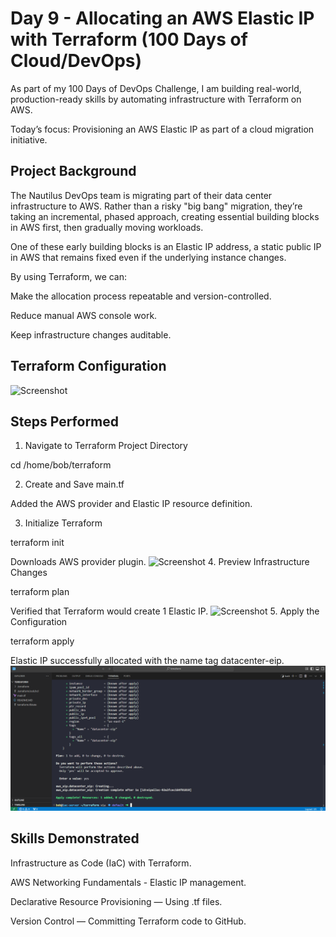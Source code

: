 # Day 9 - Allocating an AWS Elastic IP with Terraform (100 Days of Cloud/DevOps)

As part of my 100 Days of DevOps Challenge, I am building real-world, production-ready skills by automating infrastructure with Terraform on AWS.

Today’s focus: Provisioning an AWS Elastic IP as part of a cloud migration initiative.

## Project Background
The Nautilus DevOps team is migrating part of their data center infrastructure to AWS.
Rather than a risky "big bang" migration, they’re taking an incremental, phased approach, creating essential building blocks in AWS first, then gradually moving workloads.

One of these early building blocks is an Elastic IP address, a static public IP in AWS that remains fixed even if the underlying instance changes.

By using Terraform, we can:

Make the allocation process repeatable and version-controlled.

Reduce manual AWS console work.

Keep infrastructure changes auditable.

## Terraform Configuration
![Screenshot](screenshots.main.tf.png)

## Steps Performed
1. Navigate to Terraform Project Directory

cd /home/bob/terraform

2. Create and Save main.tf

Added the AWS provider and Elastic IP resource definition.

3. Initialize Terraform

terraform init

Downloads AWS provider plugin.
![Screenshot](screenshots.terraform-init.png)
4. Preview Infrastructure Changes

terraform plan

Verified that Terraform would create 1 Elastic IP.
![Screenshot](screenshots.terraform-plan.png)
5. Apply the Configuration

terraform apply

Elastic IP successfully allocated with the name tag datacenter-eip.
![Screenshot](screenshots/terraform-apply.png)

## Skills Demonstrated
Infrastructure as Code (IaC) with Terraform.

AWS Networking Fundamentals - Elastic IP management.

Declarative Resource Provisioning — Using .tf files.

Version Control — Committing Terraform code to GitHub.

